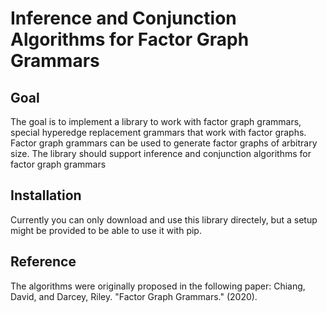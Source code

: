 # Inference and Conjunction Algorithms for Factor Graph Grammars

## Goal

The goal is to implement a library to work with factor graph grammars, special hyperedge replacement grammars that work with factor graphs. Factor graph grammars can be used to generate factor graphs of arbitrary size. The library should support inference and conjunction algorithms for factor graph grammars

## Installation

Currently you can only download and use this library directely, but a setup might be provided to be able to use it with pip.

## Reference

The algorithms were originally proposed in the following paper:
Chiang, David, and Darcey, Riley. "Factor Graph Grammars." (2020).

